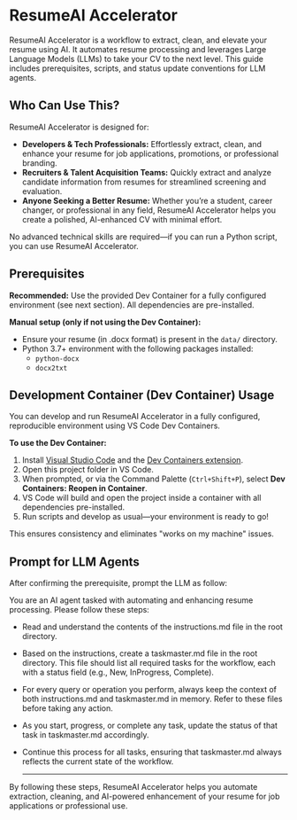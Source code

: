 # ResumeAI Accelerator

ResumeAI Accelerator is a workflow to extract, clean, and elevate your resume using AI. It automates resume processing and leverages Large Language Models (LLMs) to take your CV to the next level. This guide includes prerequisites, scripts, and status update conventions for LLM agents.


## Who Can Use This?

ResumeAI Accelerator is designed for:

- **Developers & Tech Professionals:** Effortlessly extract, clean, and enhance your resume for job applications, promotions, or professional branding.
- **Recruiters & Talent Acquisition Teams:** Quickly extract and analyze candidate information from resumes for streamlined screening and evaluation.
- **Anyone Seeking a Better Resume:** Whether you’re a student, career changer, or professional in any field, ResumeAI Accelerator helps you create a polished, AI-enhanced CV with minimal effort.

No advanced technical skills are required—if you can run a Python script, you can use ResumeAI Accelerator.

## Prerequisites

**Recommended:** Use the provided Dev Container for a fully configured environment (see next section). All dependencies are pre-installed.

**Manual setup (only if not using the Dev Container):**
- Ensure your resume (in .docx format) is present in the `data/` directory.
- Python 3.7+ environment with the following packages installed:
  - `python-docx`
  - `docx2txt`

## Development Container (Dev Container) Usage

You can develop and run ResumeAI Accelerator in a fully configured, reproducible environment using VS Code Dev Containers.

**To use the Dev Container:**

1. Install [Visual Studio Code](https://code.visualstudio.com/) and the [Dev Containers extension](https://marketplace.visualstudio.com/items?itemName=ms-vscode-remote.remote-containers).
2. Open this project folder in VS Code.
3. When prompted, or via the Command Palette (`Ctrl+Shift+P`), select **Dev Containers: Reopen in Container**.
4. VS Code will build and open the project inside a container with all dependencies pre-installed.
5. Run scripts and develop as usual—your environment is ready to go!

This ensures consistency and eliminates "works on my machine" issues.

## Prompt for LLM Agents
After confirming the prerequisite, prompt the LLM as follow:
 
You are an AI agent tasked with automating and enhancing resume processing. Please follow these steps:
- Read and understand the contents of the instructions.md file in the root directory.
- Based on the instructions, create a taskmaster.md file in the root directory. This file should list all required tasks for the workflow, each with a status field (e.g., New, InProgress, Complete).
- For every query or operation you perform, always keep the context of both instructions.md and taskmaster.md in memory. Refer to these files before taking any action.
- As you start, progress, or complete any task, update the status of that task in taskmaster.md accordingly.
- Continue this process for all tasks, ensuring that taskmaster.md always reflects the current state of the workflow.

  ---


By following these steps, ResumeAI Accelerator helps you automate extraction, cleaning, and AI-powered enhancement of your resume for job applications or professional use.
